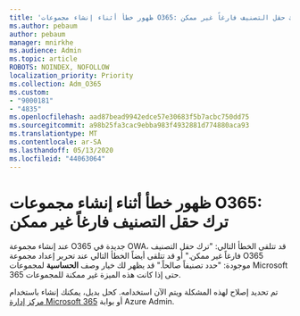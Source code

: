 ```yaml
---
title: 'ظهور خطأ أثناء إنشاء مجموعات O365: ترك حقل التصنيف فارغاً غير ممكن'
ms.author: pebaum
author: pebaum
manager: mnirkhe
ms.audience: Admin
ms.topic: article
ROBOTS: NOINDEX, NOFOLLOW
localization_priority: Priority
ms.collection: Adm_O365
ms.custom:
- "9000181"
- "4835"
ms.openlocfilehash: aad87bead9942edce57e30683f5b7acbc750dd75
ms.sourcegitcommit: a98b25fa3cac9ebba983f4932881d774880aca93
ms.translationtype: MT
ms.contentlocale: ar-SA
ms.lasthandoff: 05/13/2020
ms.locfileid: "44063064"
---
```

# <a name="error-creating-o365-groups-the-classification-field-cant-be-empty"></a>ظهور خطأ أثناء إنشاء مجموعات O365: ترك حقل التصنيف فارغاً غير ممكن

عند إنشاء مجموعة O365 جديدة في OWA، قد تتلقى الخطأ التالي: "ترك حقل التصنيف فارغاً غير ممكن."  أو قد تتلقى أيضاً الخطأ التالي عند تحرير إعداد مجموعة O365 موجودة: "حدد تصنيفاً صالحاً."   قد يظهر لك خيار وصف **الحساسية** لمجموعات Microsoft 365 حتى إذا كانت هذه الميزة غير ممكنة للمجموعات.

تم تحديد إصلاح لهذه المشكلة ويتم الآن استخدامه.  كحل بديل، يمكنك إنشاء باستخدام [مركز إدارة Microsoft 365](https://docs.microsoft.com/microsoft-365/admin/create-groups/create-groups?view=o365-worldwide) أو بوابة Azure Admin.
